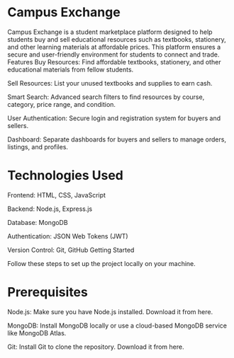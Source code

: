 # Campus Exchange
Campus Exchange is a student marketplace platform designed to help students buy and sell educational resources such as textbooks, stationery, and other learning materials at affordable prices. This platform ensures a secure and user-friendly environment for students to connect and trade.
Features
Buy Resources: Find affordable textbooks, stationery, and other educational materials from fellow students.

Sell Resources: List your unused textbooks and supplies to earn cash.

Smart Search: Advanced search filters to find resources by course, category, price range, and condition.

User Authentication: Secure login and registration system for buyers and sellers.

Dashboard: Separate dashboards for buyers and sellers to manage orders, listings, and profiles.

# Technologies Used
Frontend: HTML, CSS, JavaScript

Backend: Node.js, Express.js

Database: MongoDB

Authentication: JSON Web Tokens (JWT)

Version Control: Git, GitHub
Getting Started

Follow these steps to set up the project locally on your machine.
# Prerequisites
Node.js: Make sure you have Node.js installed. Download it from here.

MongoDB: Install MongoDB locally or use a cloud-based MongoDB service like MongoDB Atlas.

Git: Install Git to clone the repository. Download it from here.

